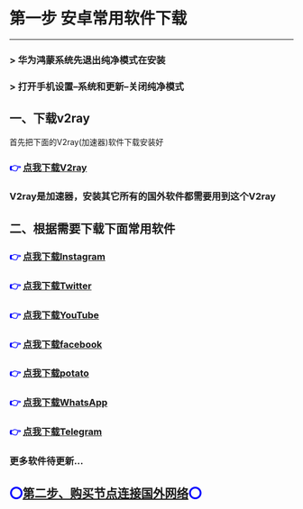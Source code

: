 # 第一步 安卓常用软件下载

------

### > 华为鸿蒙系统先退出纯净模式在安装

### > 打开手机设置–系统和更新–关闭纯净模式

## 一、下载v2ray

首先把下面的V2ray(加速器)软件下载安装好

### <font color=blue>👉 [点我下载V2ray](https://xiguajiasu.shop/anzhuo/v2ray.apk)</font>

### V2ray是加速器，安装其它所有的国外软件都需要用到这个V2ray

## 二、根据需要下载下面常用软件

### <font color=blue>👉 [点我下载Instagram](https://xiguajiasu.shop/anzhuo/Instagram.apk)</font>

### <font color=blue>👉 [点我下载Twitter](https://xiguajiasu.shop/anzhuo/Twitter.apk)</font>

### <font color=blue> 👉 [点我下载YouTube](https://xiguajiasu.shop/anzhuo/YouTube.apk)</font>

### <font color=blue>👉 [点我下载facebook](https://xiguajiasu.shop/anzhuo/Facebook.apk)</font>

### <font color=blue>👉 [点我下载potato](https://xiguajiasu.shop/anzhuo/Patato.apk)</font>

### <font color=blue>👉 [点我下载WhatsApp](https://xiguajiasu.shop/anzhuo/WhatsApp.apk)</font>

### <font color=blue>👉 [点我下载Telegram](https://xiguajiasu.shop/anzhuo/Telegram.apk)</font>

### 更多软件待更新...

## <font color=blue>⭕️[第二步、购买节点连接国外网络](Android/Android2.md)⭕️</font>